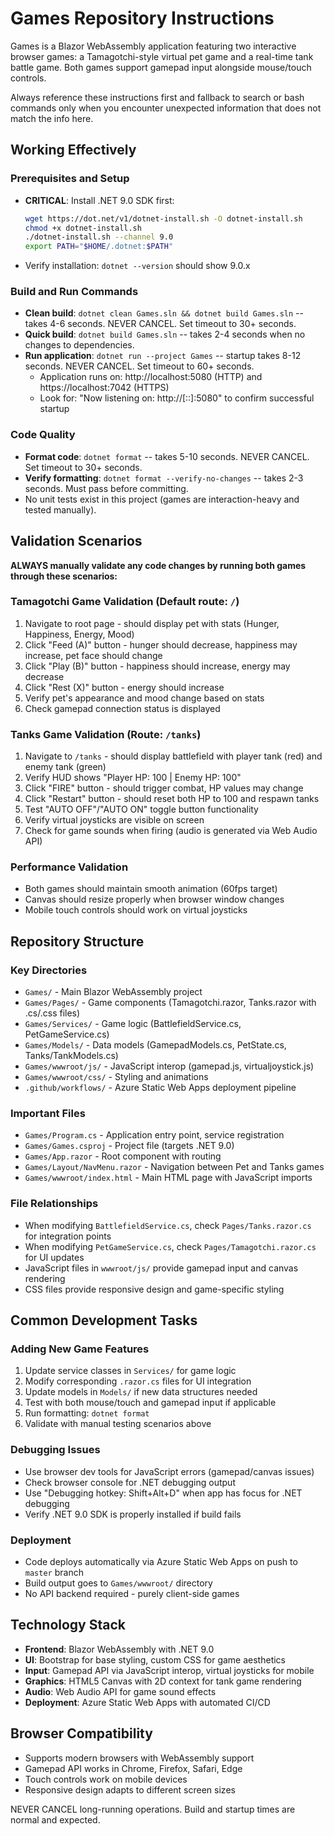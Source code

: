 # Games Repository Instructions

Games is a Blazor WebAssembly application featuring two interactive browser games: a Tamagotchi-style virtual pet game and a real-time tank battle game. Both games support gamepad input alongside mouse/touch controls.

Always reference these instructions first and fallback to search or bash commands only when you encounter unexpected information that does not match the info here.

## Working Effectively

### Prerequisites and Setup
- **CRITICAL**: Install .NET 9.0 SDK first:
  ```bash
  wget https://dot.net/v1/dotnet-install.sh -O dotnet-install.sh
  chmod +x dotnet-install.sh
  ./dotnet-install.sh --channel 9.0
  export PATH="$HOME/.dotnet:$PATH"
  ```
- Verify installation: `dotnet --version` should show 9.0.x

### Build and Run Commands
- **Clean build**: `dotnet clean Games.sln && dotnet build Games.sln` -- takes 4-6 seconds. NEVER CANCEL. Set timeout to 30+ seconds.
- **Quick build**: `dotnet build Games.sln` -- takes 2-4 seconds when no changes to dependencies.
- **Run application**: `dotnet run --project Games` -- startup takes 8-12 seconds. NEVER CANCEL. Set timeout to 60+ seconds.
  - Application runs on: http://localhost:5080 (HTTP) and https://localhost:7042 (HTTPS)
  - Look for: "Now listening on: http://[::]:5080" to confirm successful startup

### Code Quality
- **Format code**: `dotnet format` -- takes 5-10 seconds. NEVER CANCEL. Set timeout to 30+ seconds.
- **Verify formatting**: `dotnet format --verify-no-changes` -- takes 2-3 seconds. Must pass before committing.
- No unit tests exist in this project (games are interaction-heavy and tested manually).

## Validation Scenarios

**ALWAYS manually validate any code changes by running both games through these scenarios:**

### Tamagotchi Game Validation (Default route: `/`)
1. Navigate to root page - should display pet with stats (Hunger, Happiness, Energy, Mood)
2. Click "Feed (A)" button - hunger should decrease, happiness may increase, pet face should change
3. Click "Play (B)" button - happiness should increase, energy may decrease
4. Click "Rest (X)" button - energy should increase
5. Verify pet's appearance and mood change based on stats
6. Check gamepad connection status is displayed

### Tanks Game Validation (Route: `/tanks`)
1. Navigate to `/tanks` - should display battlefield with player tank (red) and enemy tank (green)
2. Verify HUD shows "Player HP: 100 | Enemy HP: 100"
3. Click "FIRE" button - should trigger combat, HP values may change
4. Click "Restart" button - should reset both HP to 100 and respawn tanks
5. Test "AUTO OFF"/"AUTO ON" toggle button functionality
6. Verify virtual joysticks are visible on screen
7. Check for game sounds when firing (audio is generated via Web Audio API)

### Performance Validation
- Both games should maintain smooth animation (60fps target)
- Canvas should resize properly when browser window changes
- Mobile touch controls should work on virtual joysticks

## Repository Structure

### Key Directories
- `Games/` - Main Blazor WebAssembly project
- `Games/Pages/` - Game components (Tamagotchi.razor, Tanks.razor with .cs/.css files)
- `Games/Services/` - Game logic (BattlefieldService.cs, PetGameService.cs)
- `Games/Models/` - Data models (GamepadModels.cs, PetState.cs, Tanks/TankModels.cs)
- `Games/wwwroot/js/` - JavaScript interop (gamepad.js, virtualjoystick.js)
- `Games/wwwroot/css/` - Styling and animations
- `.github/workflows/` - Azure Static Web Apps deployment pipeline

### Important Files
- `Games/Program.cs` - Application entry point, service registration
- `Games/Games.csproj` - Project file (targets .NET 9.0)
- `Games/App.razor` - Root component with routing
- `Games/Layout/NavMenu.razor` - Navigation between Pet and Tanks games
- `Games/wwwroot/index.html` - Main HTML page with JavaScript imports

### File Relationships
- When modifying `BattlefieldService.cs`, check `Pages/Tanks.razor.cs` for integration points
- When modifying `PetGameService.cs`, check `Pages/Tamagotchi.razor.cs` for UI updates
- JavaScript files in `wwwroot/js/` provide gamepad input and canvas rendering
- CSS files provide responsive design and game-specific styling

## Common Development Tasks

### Adding New Game Features
1. Update service classes in `Services/` for game logic
2. Modify corresponding `.razor.cs` files for UI integration
3. Update models in `Models/` if new data structures needed
4. Test with both mouse/touch and gamepad input if applicable
5. Run formatting: `dotnet format`
6. Validate with manual testing scenarios above

### Debugging Issues
- Use browser dev tools for JavaScript errors (gamepad/canvas issues)
- Check browser console for .NET debugging output
- Use "Debugging hotkey: Shift+Alt+D" when app has focus for .NET debugging
- Verify .NET 9.0 SDK is properly installed if build fails

### Deployment
- Code deploys automatically via Azure Static Web Apps on push to `master` branch
- Build output goes to `Games/wwwroot/` directory
- No API backend required - purely client-side games

## Technology Stack
- **Frontend**: Blazor WebAssembly with .NET 9.0
- **UI**: Bootstrap for base styling, custom CSS for game aesthetics
- **Input**: Gamepad API via JavaScript interop, virtual joysticks for mobile
- **Graphics**: HTML5 Canvas with 2D context for tank game rendering
- **Audio**: Web Audio API for game sound effects
- **Deployment**: Azure Static Web Apps with automated CI/CD

## Browser Compatibility
- Supports modern browsers with WebAssembly support
- Gamepad API works in Chrome, Firefox, Safari, Edge
- Touch controls work on mobile devices
- Responsive design adapts to different screen sizes

NEVER CANCEL long-running operations. Build and startup times are normal and expected.